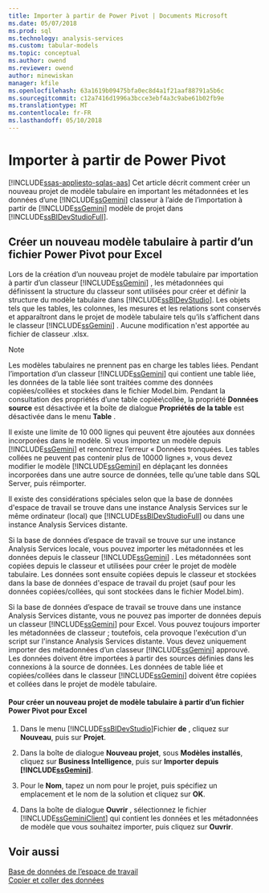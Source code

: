```yaml
---
title: Importer à partir de Power Pivot | Documents Microsoft
ms.date: 05/07/2018
ms.prod: sql
ms.technology: analysis-services
ms.custom: tabular-models
ms.topic: conceptual
ms.author: owend
ms.reviewer: owend
author: minewiskan
manager: kfile
ms.openlocfilehash: 63a1619b09475bfa0ec8d4a1f21aaf88791a5b6c
ms.sourcegitcommit: c12a7416d1996a3bcce3ebf4a3c9abe61b02fb9e
ms.translationtype: MT
ms.contentlocale: fr-FR
ms.lasthandoff: 05/10/2018
---
```

# <a name="import-from-power-pivot"></a>Importer à partir de Power Pivot 
[!INCLUDE[ssas-appliesto-sqlas-aas](../../includes/ssas-appliesto-sqlas-aas.md)]
  Cet article décrit comment créer un nouveau projet de modèle tabulaire en important les métadonnées et les données d’une [!INCLUDE[ssGemini](../../includes/ssgemini-md.md)] classeur à l’aide de l’importation à partir de [!INCLUDE[ssGemini](../../includes/ssgemini-md.md)] modèle de projet dans [!INCLUDE[ssBIDevStudioFull](../../includes/ssbidevstudiofull-md.md)].  
  
## <a name="create-a-new-tabular-model-from-a-power-pivot-for-excel-file"></a>Créer un nouveau modèle tabulaire à partir d’un fichier Power Pivot pour Excel  
 Lors de la création d’un nouveau projet de modèle tabulaire par importation à partir d’un classeur [!INCLUDE[ssGemini](../../includes/ssgemini-md.md)] , les métadonnées qui définissent la structure du classeur sont utilisées pour créer et définir la structure du modèle tabulaire dans [!INCLUDE[ssBIDevStudio](../../includes/ssbidevstudio-md.md)]. Les objets tels que les tables, les colonnes, les mesures et les relations sont conservés et apparaîtront dans le projet de modèle tabulaire tels qu’ils s’affichent dans le classeur [!INCLUDE[ssGemini](../../includes/ssgemini-md.md)] . Aucune modification n'est apportée au fichier de classeur .xlsx.  
  
> [!NOTE]  
>  Les modèles tabulaires ne prennent pas en charge les tables liées. Pendant l’importation d’un classeur [!INCLUDE[ssGemini](../../includes/ssgemini-md.md)] qui contient une table liée, les données de la table liée sont traitées comme des données copiées/collées et stockées dans le fichier Model.bim. Pendant la consultation des propriétés d’une table copiée\collée, la propriété **Données source** est désactivée et la boîte de dialogue **Propriétés de la table** est désactivée dans le menu **Table** .  
>   
>  Il existe une limite de 10 000 lignes qui peuvent être ajoutées aux données incorporées dans le modèle. Si vous importez un modèle depuis [!INCLUDE[ssGemini](../../includes/ssgemini-md.md)] et rencontrez l’erreur « Données tronquées. Les tables collées ne peuvent pas contenir plus de 10000 lignes », vous devez modifier le modèle [!INCLUDE[ssGemini](../../includes/ssgemini-md.md)] en déplaçant les données incorporées dans une autre source de données, telle qu’une table dans SQL Server, puis réimporter.  
  
 Il existe des considérations spéciales selon que la base de données d'espace de travail se trouve dans une instance Analysis Services sur le même ordinateur (local) que [!INCLUDE[ssBIDevStudioFull](../../includes/ssbidevstudiofull-md.md)] ou dans une instance Analysis Services distante.  
  
 Si la base de données d’espace de travail se trouve sur une instance Analysis Services locale, vous pouvez importer les métadonnées et les données depuis le classeur [!INCLUDE[ssGemini](../../includes/ssgemini-md.md)] . Les métadonnées sont copiées depuis le classeur et utilisées pour créer le projet de modèle tabulaire. Les données sont ensuite copiées depuis le classeur et stockées dans la base de données d'espace de travail du projet (sauf pour les données copiées/collées, qui sont stockées dans le fichier Model.bim).  
  
 Si la base de données d’espace de travail se trouve dans une instance Analysis Services distante, vous ne pouvez pas importer de données depuis un classeur [!INCLUDE[ssGemini](../../includes/ssgemini-md.md)] pour Excel. Vous pouvez toujours importer les métadonnées de classeur ; toutefois, cela provoque l'exécution d'un script sur l'instance Analysis Services distante. Vous devez uniquement importer des métadonnées d’un classeur [!INCLUDE[ssGemini](../../includes/ssgemini-md.md)] approuvé. Les données doivent être importées à partir des sources définies dans les connexions à la source de données. Les données de table liée et copiées/collées dans le classeur [!INCLUDE[ssGemini](../../includes/ssgemini-md.md)] doivent être copiées et collées dans le projet de modèle tabulaire.  
  
#### <a name="to-create-a-new-tabular-model-project-from-a-power-pivot-for-excel-file"></a>Pour créer un nouveau projet de modèle tabulaire à partir d’un fichier Power Pivot pour Excel  
  
1.  Dans le menu [!INCLUDE[ssBIDevStudio](../../includes/ssbidevstudio-md.md)]Fichier **de** , cliquez sur **Nouveau**, puis sur **Projet**.  
  
2.  Dans la boîte de dialogue **Nouveau projet**, sous **Modèles installés**, cliquez sur **Business Intelligence**, puis sur **Importer depuis [!INCLUDE[ssGemini](../../includes/ssgemini-md.md)]**.  
  
3.  Pour le  **Nom**, tapez un nom pour le projet, puis spécifiez un emplacement et le nom de la solution et cliquez sur **OK**.  
  
4.  Dans la boîte de dialogue **Ouvrir** , sélectionnez le fichier [!INCLUDE[ssGeminiClient](../../includes/ssgeminiclient-md.md)] qui contient les données et les métadonnées de modèle que vous souhaitez importer, puis cliquez sur **Ouvrir**.  
  
## <a name="see-also"></a>Voir aussi  
 [Base de données de l’espace de travail](../../analysis-services/tabular-models/workspace-database-ssas-tabular.md)   
 [Copier et coller des données](../../analysis-services/tabular-models/ssas-import-data-copy-and-paste-data.md)  
  
  
